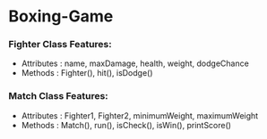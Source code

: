 # Boxing-Game

### Fighter Class Features:
- Attributes : name, maxDamage, health, weight, dodgeChance
- Methods : Fighter(), hit(), isDodge()

### Match Class Features:
- Attributes : Fighter1, Fighter2, minimumWeight, maximumWeight
- Methods : Match(), run(), isCheck(), isWin(), printScore()

